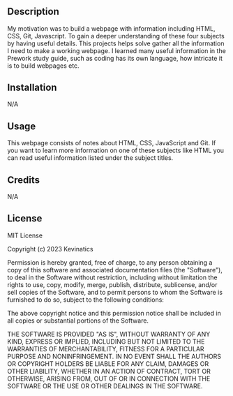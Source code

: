 # <Prework Study Guide Webpage>

## Description

My motivation was to build a webpage with information including HTML, CSS, Git, Javascript. To gain a deeper understanding of these four subjects by having useful details. This projects helps solve gather all the information I need to make a working webpage. I learned many useful information in the Prework study guide, such as coding has its own language, how intricate it is to build webpages etc.

## Installation  

N/A

## Usage

This webpage consists of notes about HTML, CSS, JavaScript and Git. If you want to learn more information on one of these subjects like HTML you can read useful information listed under the subject titles.

## Credits

N/A

## License

MIT License

Copyright (c) 2023 Kevinatics

Permission is hereby granted, free of charge, to any person obtaining a copy
of this software and associated documentation files (the "Software"), to deal
in the Software without restriction, including without limitation the rights
to use, copy, modify, merge, publish, distribute, sublicense, and/or sell
copies of the Software, and to permit persons to whom the Software is
furnished to do so, subject to the following conditions:

The above copyright notice and this permission notice shall be included in all
copies or substantial portions of the Software.

THE SOFTWARE IS PROVIDED "AS IS", WITHOUT WARRANTY OF ANY KIND, EXPRESS OR
IMPLIED, INCLUDING BUT NOT LIMITED TO THE WARRANTIES OF MERCHANTABILITY,
FITNESS FOR A PARTICULAR PURPOSE AND NONINFRINGEMENT. IN NO EVENT SHALL THE
AUTHORS OR COPYRIGHT HOLDERS BE LIABLE FOR ANY CLAIM, DAMAGES OR OTHER
LIABILITY, WHETHER IN AN ACTION OF CONTRACT, TORT OR OTHERWISE, ARISING FROM,
OUT OF OR IN CONNECTION WITH THE SOFTWARE OR THE USE OR OTHER DEALINGS IN THE
SOFTWARE.